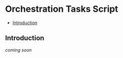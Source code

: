 # Orchestration Tasks Script

-   [Introduction](#introduction)

<a name="introduction"></a>

## Introduction

_coming soon_
